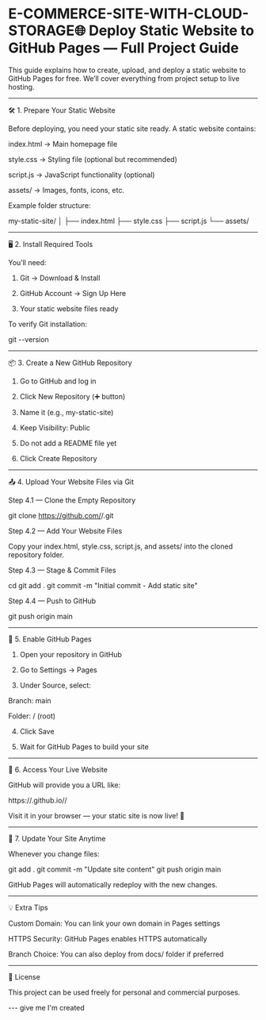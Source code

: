 # E-COMMERCE-SITE-WITH-CLOUD-STORAGE🌐 Deploy Static Website to GitHub Pages — Full Project Guide

This guide explains how to create, upload, and deploy a static website to GitHub Pages for free.
We’ll cover everything from project setup to live hosting.


---

🛠 1. Prepare Your Static Website

Before deploying, you need your static site ready. A static website contains:

index.html → Main homepage file

style.css → Styling file (optional but recommended)

script.js → JavaScript functionality (optional)

assets/ → Images, fonts, icons, etc.

Example folder structure:

my-static-site/
│
├── index.html
├── style.css
├── script.js
└── assets/


---

🖥 2. Install Required Tools

You’ll need:

1. Git → Download & Install


2. GitHub Account → Sign Up Here


3. Your static website files ready



To verify Git installation:

git --version


---

📦 3. Create a New GitHub Repository

1. Go to GitHub and log in


2. Click New Repository (➕ button)


3. Name it (e.g., my-static-site)


4. Keep Visibility: Public


5. Do not add a README file yet


6. Click Create Repository




---

📤 4. Upload Your Website Files via Git

Step 4.1 — Clone the Empty Repository

git clone https://github.com/<your-username>/<repo-name>.git

Step 4.2 — Add Your Website Files

Copy your index.html, style.css, script.js, and assets/ into the cloned repository folder.

Step 4.3 — Stage & Commit Files

cd <repo-name>
git add .
git commit -m "Initial commit - Add static site"

Step 4.4 — Push to GitHub

git push origin main


---

🚀 5. Enable GitHub Pages

1. Open your repository in GitHub


2. Go to Settings → Pages


3. Under Source, select:



Branch: main

Folder: / (root)

4. Click Save


5. Wait for GitHub Pages to build your site




---

🔗 6. Access Your Live Website

GitHub will provide you a URL like:

https://<your-username>.github.io/<repo-name>/

Visit it in your browser — your static site is now live! 🎉


---

🔄 7. Update Your Site Anytime

Whenever you change files:

git add .
git commit -m "Update site content"
git push origin main

GitHub Pages will automatically redeploy with the new changes.


---

💡 Extra Tips

Custom Domain: You can link your own domain in Pages settings

HTTPS Security: GitHub Pages enables HTTPS automatically

Branch Choice: You can also deploy from docs/ folder if preferred


---

📜 License

This project can be used freely for personal and commercial purposes.

--- give me I'm created
